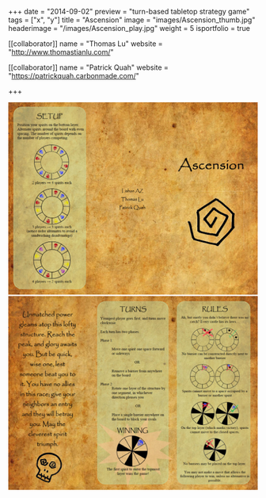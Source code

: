+++
date = "2014-09-02"
preview = "turn-based tabletop strategy game"
tags = ["x", "y"]
title = "Ascension"
image = "images/Ascension_thumb.jpg"
headerimage = "/images/Ascension_play.jpg"
weight = 5
isportfolio = true

[[collaborator]]
name = "Thomas Lu"
website = "http://www.thomastianlu.com/"

[[collaborator]]
name = "Patrick Quah"
website = "https://patrickquah.carbonmade.com/"

+++

<img class="project-image" src="/images/Ascension_Instructions1.jpg">
<img class="project-image" src="/images/Ascension_Instructions2.jpg">
